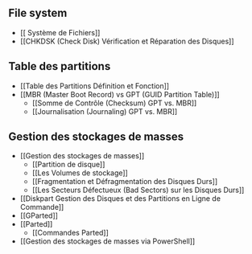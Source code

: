 ## File system
- [[ Système de Fichiers]]
- [[CHKDSK (Check Disk) Vérification et Réparation des Disques]]

## Table des partitions
- [[Table des Partitions Définition et Fonction]]
-  [[MBR (Master Boot Record) vs GPT (GUID Partition Table)]]
	- [[Somme de Contrôle (Checksum) GPT vs. MBR]]
	- [[Journalisation (Journaling) GPT vs. MBR]]


## Gestion des stockages de masses
- [[Gestion des stockages de masses]]
	- [[Partition de disque]]
	- [[Les Volumes de stockage]]
	- [[Fragmentation et Défragmentation des Disques Durs]]
	- [[Les Secteurs Défectueux (Bad Sectors) sur les Disques Durs]]
- [[Diskpart Gestion des Disques et des Partitions en Ligne de Commande]]
- [[GParted]]
- [[Parted]]
	- [[Commandes Parted]]
- [[Gestion des stockages de masses via PowerShell]]